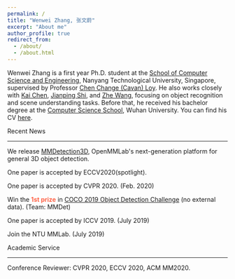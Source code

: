 ```yaml
---
permalink: /
title: "Wenwei Zhang, 张文蔚"
excerpt: "About me"
author_profile: true
redirect_from: 
  - /about/
  - /about.html
---
```


Wenwei Zhang is a first year Ph.D. student at the [School of Computer Science and Engineering](http://scse.ntu.edu.sg/Pages/Home.aspx), Nanyang Technological University, Singapore, supervised by Professor [Chen Change (Cavan) Loy](http://personal.ie.cuhk.edu.hk/~ccloy/). 
He also works closely with [Kai Chen](http://chenkai.site/), [Jianping Shi](http://shijianping.me/), and [Zhe Wang](https://wang-zhe.me/), focusing on object recognition and scene understanding tasks.
Before that, he received his bachelor degree at the [Computer Science School](http://cs.whu.edu.cn/), Wuhan University. 
You can find his CV [here](/files/resume.pdf). 

Recent News

------------------------
We release [MMDetection3D](https://github.com/open-mmlab/mmdetection3d), OpenMMLab's next-generation platform for general 3D object detection.

One paper is accepted by ECCV2020(spotlight).

One paper is accepted by CVPR 2020. (Feb. 2020)

Win the <font color="Tomato"><strong>1st prize</strong></font> in [COCO 2019 Object Detection Challenge](http://cocodataset.org/workshop/coco-mapillary-iccv-2019.html) (no external data). (Team: MMDet)

One paper is accepted by ICCV 2019. (July 2019)

Join the NTU MMLab. (July 2019)

Academic Service

------------------------
Conference Reviewer: CVPR 2020, ECCV 2020, ACM MM2020.
